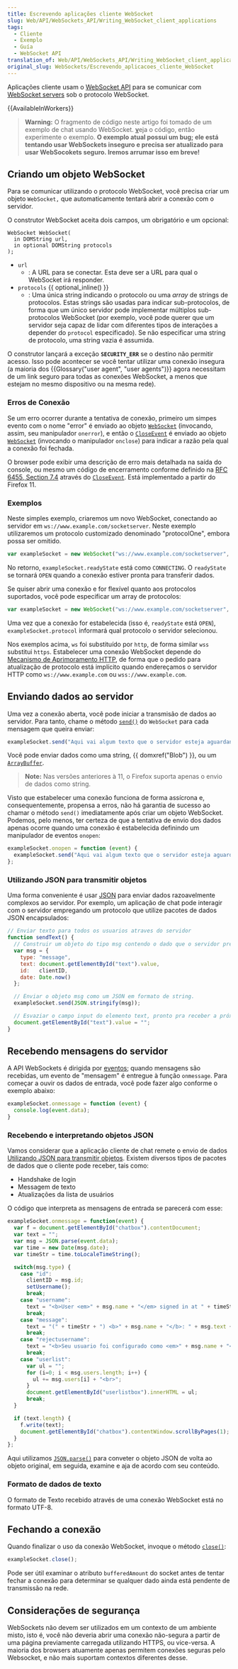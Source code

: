 ```yaml
---
title: Escrevendo aplicações cliente WebSocket
slug: Web/API/WebSockets_API/Writing_WebSocket_client_applications
tags:
  - Cliente
  - Exemplo
  - Guía
  - WebSocket API
translation_of: Web/API/WebSockets_API/Writing_WebSocket_client_applications
original_slug: WebSockets/Escrevendo_aplicacoes_cliente_WebSocket
---
```

Aplicações cliente usam o [WebSocket API](/pt-BR/docs/Web/API/Websockets_API) para se comunicar com [WebSocket servers](/pt-BR/docs/Web/API/WebSockets_API/Writing_WebSocket_servers) sob o protocolo WebSocket.

{{AvailableInWorkers}}

> **Warning:** O fragmento de código neste artigo foi tomado de um exemplo de chat usando WebSocket. [v](https://github.com/mdn/samples-server/tree/master/s/websocket-chat)eja o código, então experimente o exemplo. **O exemplo atual possui um bug; ele está tentando usar WebSockets inseguro e precisa ser atualizado para usar WebSocokets seguro. Iremos arrumar isso em breve!**

## Criando um objeto WebSocket

Para se comunicar utilizando o protocolo WebSocket, você precisa criar um objeto `WebSocket,` que automaticamente tentará abrir a conexão com o servidor.

O construtor WebSocket aceita dois campos, um obrigatório e um opcional:

    WebSocket WebSocket(
      in DOMString url,
      in optional DOMString protocols
    );

- `url`
  - : A URL para se conectar. Esta deve ser a URL para qual o WebSocket irá responder.
- `protocols` {{ optional_inline() }}
  - : Uma única string indicando o protocolo ou uma _array_ de strings de protocolos. Estas strings são usadas para indicar sub-protocolos, de forma que um único servidor pode implementar múltiplos sub-protocolos WebSocket (por exemplo, você pode querer que um servidor seja capaz de lidar com diferentes tipos de interações a depender do `protocol` especificado). Se não especificar uma string de protocolo, uma string vazia é assumida.

O construtor lançará a exceção **`SECURITY_ERR`** se o destino não permitir acesso. Isso pode acontecer se você tentar utilizar uma conexão insegura (a maioria dos {{Glossary("user agent", "user agents")}} agora necessitam de um link seguro para todas as conexões WebSocket, a menos que estejam no mesmo dispositivo ou na mesma rede).

### Erros de Conexão

Se um erro ocorrer durante a tentativa de conexão, primeiro um simpes evento com o nome "error" é enviado ao objeto [`WebSocket`](/en/WebSockets/WebSockets_reference/WebSocket "WebSocket") (invocando, assim, seu manipulador `onerror`), e então o [`CloseEvent`](/en/WebSockets/WebSockets_reference/CloseEvent "CloseEvent") é enviado ao objeto [`WebSocket`](/en/WebSockets/WebSockets_reference/WebSocket "WebSocket") (invocando o manipulador `onclose`) para indicar a razão pela qual a conexão foi fechada.

O browser pode exibir uma descrição de erro mais detalhada na saída do console, ou mesmo um código de encerramento conforme definido na [RFC 6455, Section 7.4](http://tools.ietf.org/html/rfc6455#section-7.4 "RFC 6455 Section 7.4") através do [`CloseEvent`](/en/WebSockets/WebSockets_reference/CloseEvent "CloseEvent"). Está implementado a partir do Firefox 11.

### Exemplos

Neste simples exemplo, criaremos um novo WebSocket, conectando ao servidor em `ws://www.example.com/socketserver`. Neste exemplo utilizaremos um protocolo customizado denominado "protocolOne", embora possa ser omitido.

```js
var exampleSocket = new WebSocket("ws://www.example.com/socketserver", "protocolOne");
```

No retorno, `exampleSocket.readyState` está como `CONNECTING`. O `readyState` se tornará `OPEN` quando a conexão estiver pronta para transferir dados.

Se quiser abrir uma conexão e for flexível quanto aos protocolos suportados, você pode especificar um array de protocolos:

```js
var exampleSocket = new WebSocket("ws://www.example.com/socketserver", ["protocolOne", "protocolTwo"]);
```

Uma vez que a conexão for estabelecida (isso é, `readyState` está `OPEN`), `exampleSocket.protocol` informará qual protocolo o servidor selecionou.

Nos exemplos acima, `ws` foi substituído por `http`, de forma similar `wss` substitui `https`. Estabelecer uma conexão WebSocket depende do [Mecanismo de Aprimoramento HTTP](/pt-BR/docs/Web/HTTP/Protocol_upgrade_mechanism), de forma que o pedido para atualização de protocolo está implícito quando endereçamos o servidor HTTP como `ws://www.example.com` ou `wss://www.example.com`.

## Enviando dados ao servidor

Uma vez a conexão aberta, você pode iniciar a transmisão de dados ao servidor. Para tanto, chame o método [`send()`](</en/WebSockets/WebSockets_reference/WebSocket#send()> "en/WebSockets/WebSockets reference/WebSocket#send()") do `WebSocket` para cada mensagem que queira enviar:

```js
exampleSocket.send("Aqui vai algum texto que o servidor esteja aguardando urgentemente!");
```

Você pode enviar dados como uma string, {{ domxref("Blob") }}, ou um [`ArrayBuffer`](/en/JavaScript_typed_arrays/ArrayBuffer "en/JavaScript typed arrays/ArrayBuffer").

> **Note:** Nas versões anteriores à 11, o Firefox suporta apenas o envio de dados como string.

Visto que estabelecer uma conexão funciona de forma assícrona e, consequentemente, propensa a erros, não há garantia de sucesso ao chamar o método `send()` imediatamente após criar um objeto WebSocket. Podemos, pelo menos, ter certeza de que a tentativa de envio dos dados apenas ocorre quando uma conexão é estabelecida definindo um manipulador de eventos `onopen`:

```js
exampleSocket.onopen = function (event) {
  exampleSocket.send("Aqui vai algum texto que o servidor esteja aguardando urgentemente!");
};
```

### Utilizando JSON para transmitir objetos

Uma forma conveniente é usar [JSON](/en/JSON "en/JSON") para enviar dados razoavelmente complexos ao servidor. Por exemplo, um aplicação de chat pode interagir com o servidor empregando um protocolo que utilize pacotes de dados JSON encapsulados:

```js
// Enviar texto para todos os usuarios atraves do servidor
function sendText() {
  // Construir um objeto do tipo msg contendo o dado que o servidor precisa processar a partir do cliente de chat.
  var msg = {
    type: "message",
    text: document.getElementById("text").value,
    id:   clientID,
    date: Date.now()
  };

  // Enviar o objeto msg como um JSON em formato de string.
  exampleSocket.send(JSON.stringify(msg));

  // Esvaziar o campo input do elemento text, pronto pra receber a próxima linha de texto do usuário.
  document.getElementById("text").value = "";
}
```

## Recebendo mensagens do servidor

A API WebSockets é dirigida por [eventos](/pt-BR/docs/Web/Guide/Events/Overview_of_Events_and_Handlers); quando mensagens são recebidas, um evento de "mensagem" é entregue à função `onmessage`. Para começar a ouvir os dados de entrada, você pode fazer algo conforme o exemplo abaixo:

```js
exampleSocket.onmessage = function (event) {
  console.log(event.data);
}
```

### Recebendo e interpretando objetos JSON

Vamos considerar que a aplicação cliente de chat remete o envio de dados [Utilizando JSON para transmitir objetos](#utilizando_json_para_transmitir_objetos). Existem diversos tipos de pacotes de dados que o cliente pode receber, tais como:

- Handshake de login
- Messagem de texto
- Atualizações da lista de usuários

O código que interpreta as mensagens de entrada se parecerá com esse:

```js
exampleSocket.onmessage = function(event) {
  var f = document.getElementById("chatbox").contentDocument;
  var text = "";
  var msg = JSON.parse(event.data);
  var time = new Date(msg.date);
  var timeStr = time.toLocaleTimeString();

  switch(msg.type) {
    case "id":
      clientID = msg.id;
      setUsername();
      break;
    case "username":
      text = "<b>User <em>" + msg.name + "</em> signed in at " + timeStr + "</b><br>";
      break;
    case "message":
      text = "(" + timeStr + ") <b>" + msg.name + "</b>: " + msg.text + "<br>";
      break;
    case "rejectusername":
      text = "<b>Seu usuario foi configurado como <em>" + msg.name + "</em> porque o nome que você escolheu está em uso.</b><br>"
      break;
    case "userlist":
      var ul = "";
      for (i=0; i < msg.users.length; i++) {
        ul += msg.users[i] + "<br>";
      }
      document.getElementById("userlistbox").innerHTML = ul;
      break;
  }

  if (text.length) {
    f.write(text);
    document.getElementById("chatbox").contentWindow.scrollByPages(1);
  }
};
```

Aqui utilizamos [`JSON.parse()`](/en/JavaScript/Reference/Global_Objects/JSON/parse "en/JavaScript/Reference/Global Objects/JSON/parse") para conveter o objeto JSON de volta ao objeto original, em seguida, examine e aja de acordo com seu conteúdo.

### Formato de dados de texto

O formato de Texto recebido através de uma conexão WebSocket está no formato UTF-8.

## Fechando a conexão

Quando finalizar o uso da conexão WebSocket, invoque o método [`close()`](</en/WebSockets/WebSockets_reference/WebSocket#close()> "en/WebSockets/WebSockets reference/WebSocket#close()"):

```js
exampleSocket.close();
```

Pode ser útil examinar o atributo `bufferedAmount` do socket antes de tentar fechar a conexão para determinar se qualquer dado ainda está pendente de transmissão na rede.

## Considerações de segurança

WebSockets não devem ser utilizados em um contexto de um ambiente misto, isto é, você não deveria abrir uma conexão não-segura a partir de uma página previamente carregada utilizando HTTPS, ou vice-versa. A maioria dos browsers atuamente apenas permitem conexões seguras pelo Websocket, e não mais suportam contextos diferentes desse.
